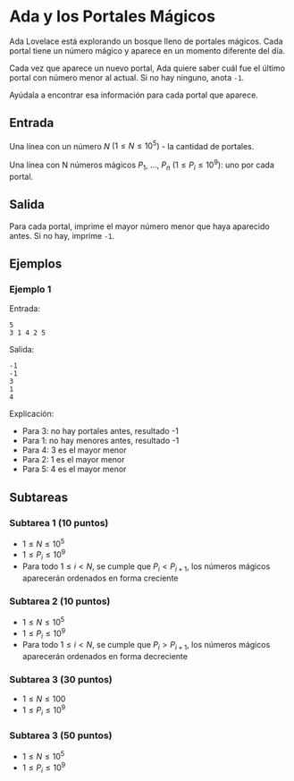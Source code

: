 # Ada y los Portales Mágicos

Ada Lovelace está explorando un bosque lleno de portales mágicos. Cada portal tiene un número mágico y aparece en un momento diferente del día.

Cada vez que aparece un nuevo portal, Ada quiere saber cuál fue el último portal con número menor al actual. Si no hay ninguno, anota `-1`.

Ayúdala a encontrar esa información para cada portal que aparece.

## Entrada

Una línea con un número $N$ $(1 \leq N \leq 10^5)$ - la cantidad de portales.

Una línea con N números mágicos $P_1$, ..., $P_n$ $(1 \leq P_i \leq 10^9)$: uno por cada portal.

## Salida

Para cada portal, imprime el mayor número menor que haya aparecido antes. Si no hay, imprime `-1`.

## Ejemplos

### Ejemplo 1

Entrada:
```
5
3 1 4 2 5
```

Salida:
```
-1
-1
3
1
4
```

Explicación:

- Para 3: no hay portales antes, resultado -1
- Para 1: no hay menores antes, resultado -1
- Para 4: 3 es el mayor menor
- Para 2: 1 es el mayor menor
- Para 5: 4 es el mayor menor

## Subtareas

### Subtarea 1 (10 puntos)
- $1 \leq N \leq 10^5$
- $1 \leq P_i \leq 10^9$
- Para todo $1 \leq i < N$, se cumple que $P_i < P_{i+1}$, los números mágicos aparecerán ordenados en forma creciente

### Subtarea 2 (10 puntos)
- $1 \leq N \leq 10^5$
- $1 \leq P_i \leq 10^9$
- Para todo $1 \leq i < N$, se cumple que $P_i > P_{i+1}$, los números mágicos aparecerán ordenados en forma decreciente

### Subtarea 3 (30 puntos)
- $1 \leq N \leq 100$
- $1 \leq P_i \leq 10^9$

### Subtarea 3 (50 puntos)
- $1 \leq N \leq 10^5$
- $1 \leq P_i \leq 10^9$
